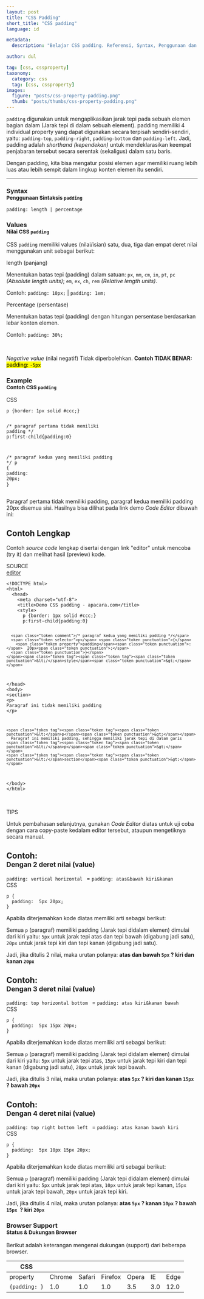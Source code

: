 ```yaml
---
layout: post
title: "CSS Padding"
short_title: "CSS padding"
language: id

metadata:
  description: "Belajar CSS padding. Referensi, Syntax, Penggunaan dan Penjelasan padding di dalam CSS. Panduan, tutorial  dan contoh CSS padding bahasa Indonesia"

author: dul  

tag: [css, cssproperty]
taxonomy:
  category: css
  tag: [css, cssproperty]
images:
  figure: "posts/css-property-padding.png"
  thumb: "posts/thumbs/css-property-padding.png"
---
```

<p class="lead">
<code>padding</code> digunakan untuk mengaplikasikan jarak tepi pada sebuah elemen bagian dalam (Jarak tepi di dalam sebuah element). padding memiliki 4 individual property yang dapat digunakan secara terpisah sendiri-sendiri, yaitu: <code>padding-top</code>, <code>padding-right</code>, <code>padding-bottom</code> dan <code>padding-left</code>. Jadi, padding adalah <em>shorthand (kependekan)</em> untuk mendeklarasikan keempat penjabaran tersebut secara serentak (sekaligus) dalam satu baris. </p>
<p>Dengan padding, kita bisa mengatur posisi elemen agar memiliki ruang lebih luas atau lebih sempit dalam lingkup konten elemen itu sendiri.
</p>
<hr />
<section id="syntax">
    <h3 class="title-sub bd-danger bd-left bd-left-only">Syntax <br>
    <small>Penggunaan Sintaksis <code>padding</code></small>
    </h3>

<!-- syntax -->
<div class="icode itheme syntax">
<pre class="prettyprint highlight language-css"><code data-language="css" class=" inline language-css"><span class="token property">padding</span><span class="token punctuation">:</span> length | percentage</code>
</pre>
</div>
</section>
<section id="value">
<h3 class="title-sub bd-danger bd-left bd-left-only">Values <br>
<small>Nilai CSS <code>padding</code></small></h3>
<div class="dul-block">
<p>CSS <code>padding</code> memiliki values (nilai/isian) satu, dua, tiga dan empat deret nilai menggunakan unit sebagai berikut:</p>
<!-- VALUE -->
<div class="icard bg-gr3 bd-primary bd-top bd-top-only">
  <div class="icard-heading clearfix co-wh bg-gr2">
    <div class="icard-bar">
      <div class="icard-bar-left pull-left">
       <span class="co-bl">length (panjang)</span>
      </div>
    </div>
  </div>
  <div class="icard-body icode itheme">
  <p>Menentukan batas tepi (padding) dalam satuan: <code>px</code>, <code>mm</code>, <code>cm</code>, <code>in</code>, <code>pt</code>, <code>pc</code> <em>(Absolute length units)</em>; <code>em</code>, <code>ex</code>, <code>ch</code>, <code>rem</code> <em>(Relative length units)</em>.
  </p>
  </div>
  <div class="icard-footer clearfix bg-gr2 icode itheme">
<p>Contoh: <code>padding: 10px;</code> | <code>padding: 1em;</code> </p>
  </div>
</div>
<!-- VALUE -->
<div class="icard bg-gr3 bd-primary bd-top bd-top-only">
  <div class="icard-heading clearfix co-wh bg-gr2">
    <div class="icard-bar">
      <div class="icard-bar-left pull-left">
       <span class="co-bl">Percentage (persentase)</span>
      </div>
    </div>
  </div>
  <div class="icard-body icode itheme">
<p>Menentukan batas tepi (padding) dengan hitungan persentase berdasarkan lebar konten elemen.
</p>
  </div>
  <div class="icard-footer clearfix bg-gr2 icode itheme">
<p>Contoh: <code>padding: 30%;</code> </p>
  </div>
</div>
<br>
<div class="icard">
  <div class="icard-body bg-danger2">
 <p><em>Negative value</em> (nilai negatif) Tidak diperbolehkan. <strong>Contoh TIDAK BENAR: </strong> <mark>padding: <code>-5px</code></mark></p>
  </div>
</div>

</div>
</section>

<section id="example">
      <h3 class="title-sub bd-danger bd-left bd-left-only">Example<br>
    <small>Contoh CSS <code>padding</code></small>
  </h3>
    <div class="dul-block">
<!-- Contoh kode CSS-->
<div class="icard">
  <div class="icard-heading clearfix co-wh bg-tw">
    <div class="icard-bar">
      <div class="icard-bar-left pull-left">
        <i class="fa fa-css" aria-hidden="true"></i>
        <span>CSS</span>
      </div>
    </div>
  </div>
  <div class="icard-body icode itheme">
<pre class="prettyprint highlight max-height language-css"><code data-language="css" class=" language-css"><span class="token selector">p</span> <span class="token punctuation">{</span><span class="token property">border</span><span class="token punctuation">:</span> 1px solid #ccc<span class="token punctuation">;</span><span class="token punctuation">}</span>

<span class="token comment">/* paragraf pertama tidak memiliki padding */</span>
<span class="token selector">p:first-child</span><span class="token punctuation">{</span><span class="token property">padding</span><span class="token punctuation">:</span>0<span class="token punctuation">}</span>

<span class="token comment">/* paragraf kedua yang memiliki padding */</span>
<span class="token selector">p</span> <span class="token punctuation">{</span>
<span class="token property">padding</span><span class="token punctuation">:</span>  20px<span class="token punctuation">;</span>
<span class="token punctuation">}</span></code>
</pre>
  </div>
</div>
<p>
Paragraf pertama tidak memiliki padding, paragraf kedua memiliki padding 20px disemua sisi. Hasilnya bisa dilihat pada link demo <em>Code Editor</em> dibawah ini:
</p>
     </div>
</section>
<h2 class="title-sub bd-danger bd-left bd-left-only">Contoh Lengkap
</h2>
<p>Contoh <em>source code</em> lengkap disertai dengan link  &quot;editor&quot; untuk mencoba (try it) dan melihat hasil (preview) kode.</p>
<div class="icard">
  <div class="icard-heading clearfix co-wh bg-pi2">
    <div class="icard-bar">
      <div class="icard-bar-left pull-left">
        <i class="fa fa-html5" aria-hidden="true"></i>
        <span>SOURCE</span>
      </div>
      <div class="icard-bar-right pull-right">
        <a href="https://www.apacara.com/example/css/property/padding.html" target="_blank"><span>editor</span><i class="fa fa-external-link"></i></a>
      </div>
    </div>
  </div>
  <div class="icard-body icode itheme bg-gr3">
<pre class="prettyprint highlight max-height language-markup"><code data-language="html" class="inline  language-markup"><span class="token doctype">&lt;!DOCTYPE html&gt;</span>
<span class="token tag"><span class="token tag"><span class="token punctuation">&lt;</span>html</span><span class="token punctuation">&gt;</span></span>
  <span class="token tag"><span class="token tag"><span class="token punctuation">&lt;</span>head</span><span class="token punctuation">&gt;</span></span>
    <span class="token tag"><span class="token tag"><span class="token punctuation">&lt;</span>meta</span> <span class="token attr-name">charset</span><span class="token attr-value"><span class="token punctuation">=</span><span class="token punctuation">"</span>utf-8<span class="token punctuation">"</span></span><span class="token punctuation">&gt;</span></span>
    <span class="token tag"><span class="token tag"><span class="token punctuation">&lt;</span>title</span><span class="token punctuation">&gt;</span></span>Demo CSS padding - apacara.com<span class="token tag"><span class="token tag"><span class="token punctuation">&lt;/</span>title</span><span class="token punctuation">&gt;</span></span>
    <span class="token tag"><span class="token tag"><span class="token punctuation">&lt;</span>style</span><span class="token punctuation">&gt;</span></span><span class="token style language-css">
      <span class="token selector">p</span> <span class="token punctuation">{</span><span class="token property">border</span><span class="token punctuation">:</span> 1px solid #ccc<span class="token punctuation">;</span><span class="token punctuation">}</span>
      <span class="token selector">p:first-child</span><span class="token punctuation">{</span><span class="token property">padding</span><span class="token punctuation">:</span>0<span class="token punctuation">}</span>

      <span class="token comment">/* paragraf kedua yang memiliki padding */</span>
      <span class="token selector">p</span> <span class="token punctuation">{</span>
        <span class="token property">padding</span><span class="token punctuation">:</span>  20px<span class="token punctuation">;</span>
      <span class="token punctuation">}</span>
    </span><span class="token tag"><span class="token tag"><span class="token punctuation">&lt;/</span>style</span><span class="token punctuation">&gt;</span></span>
  <span class="token tag"><span class="token tag"><span class="token punctuation">&lt;/</span>head</span><span class="token punctuation">&gt;</span></span>
  <span class="token tag"><span class="token tag"><span class="token punctuation">&lt;</span>body</span><span class="token punctuation">&gt;</span></span>
    <span class="token tag"><span class="token tag"><span class="token punctuation">&lt;</span>section</span><span class="token punctuation">&gt;</span></span>
    <span class="token tag"><span class="token tag"><span class="token punctuation">&lt;</span>p</span><span class="token punctuation">&gt;</span></span>
      Paragraf ini tidak memiliki padding
    <span class="token tag"><span class="token tag"><span class="token punctuation">&lt;/</span>p</span><span class="token punctuation">&gt;</span></span>

    <span class="token tag"><span class="token tag"><span class="token punctuation">&lt;</span>p</span><span class="token punctuation">&gt;</span></span>
      Paragraf ini memiliki padding, sehingga memiliki jarak tepi di dalam garis
    <span class="token tag"><span class="token tag"><span class="token punctuation">&lt;/</span>p</span><span class="token punctuation">&gt;</span></span>
    <span class="token tag"><span class="token tag"><span class="token punctuation">&lt;/</span>section</span><span class="token punctuation">&gt;</span></span>
  <span class="token tag"><span class="token tag"><span class="token punctuation">&lt;/</span>body</span><span class="token punctuation">&gt;</span></span>
<span class="token tag"><span class="token tag"><span class="token punctuation">&lt;/</span>html</span><span class="token punctuation">&gt;</span></span></code>
</pre>
  </div>
</div>
<br>
<div class="icard">
  <div class="icard-heading clearfix co-wh bg-success">
    <div class="icard-bar bar-lg">
      <div class="icard-bar-left pull-left">
        <i class="fa fa-check-circle" aria-hidden="true"></i>
        <span>TIPS</span>
      </div>
    </div>
  </div>
  <div class="icard-body bg-success2">
<p class="uk-text-left">Untuk pembahasan selanjutnya, gunakan <em>Code Editor</em> diatas untuk uji coba dengan cara copy-paste kedalam editor tersebut, ataupun mengetiknya secara manual.</p>
  </div>
</div>

<div class="dul-block">
  <h2 class="title-sub bd-primary bd-left bd-left-only"><strong>Contoh: </strong><br><small>
<span class="text-info">Dengan 2 deret nilai (value)</span></small>
</h2>
<div>
<code>padding: vertical horizontal </code> = <code>padding: atas&amp;bawah kiri&amp;kanan</code>
</div>
<div class="icard">
  <div class="icard-heading clearfix co-wh bg-tw">
    <div class="icard-bar">
      <div class="icard-bar-left pull-left">
        <i class="fa fa-css" aria-hidden="true"></i>
        <span>CSS</span>
      </div>
    </div>
  </div>
  <div class="icard-body icode itheme">
<pre class="prettyprint highlight max-height language-css"><code data-language="css" class=" language-css"><span class="token selector">p</span> <span class="token punctuation">{</span>
  <span class="token property">padding</span><span class="token punctuation">:</span>  5px 20px<span class="token punctuation">;</span>
<span class="token punctuation">}</span></code>
</pre>
  </div>
</div>
<p>Apabila diterjemahkan kode diatas memiliki arti sebagai berikut:</p>
<p>Semua <code>p</code> (paragraf) memiliki padding (Jarak tepi didalam elemen) dimulai dari kiri yaitu: <code>5px</code> untuk jarak tepi atas dan tepi bawah (digabung jadi satu), <code>20px</code> untuk jarak tepi kiri dan tepi kanan (digabung jadi satu).</p>
<p class="dul-callout dul-callout-warning">Jadi, jika ditulis 2 nilai, maka urutan polanya: <strong class="text-danger">atas dan bawah <code>5px</code> ? kiri dan kanan <code>20px</code></strong>
</p>
</div>

<div class="dul-block">
  <h2 class="title-sub bd-primary bd-left bd-left-only"><strong>Contoh: </strong><br><small>
<span class="text-info">Dengan 3 deret nilai (value)</span></small>
</h2>
<div>
<code>padding: top horizontal bottom </code> = <code>padding: atas kiri&amp;kanan bawah </code>
</div>
<div class="icard">
  <div class="icard-heading clearfix co-wh bg-tw">
    <div class="icard-bar">
      <div class="icard-bar-left pull-left">
        <i class="fa fa-css" aria-hidden="true"></i>
        <span>CSS</span>
      </div>
     <!--  -->
    </div>
  </div>
  <div class="icard-body icode itheme">
<pre class="prettyprint highlight max-height language-css"><code data-language="css" class=" language-css"><span class="token selector">p</span> <span class="token punctuation">{</span>
  <span class="token property">padding</span><span class="token punctuation">:</span>  5px 15px 20px<span class="token punctuation">;</span>
<span class="token punctuation">}</span></code>
</pre>
  </div>
</div>
<p>Apabila diterjemahkan kode diatas memiliki arti sebagai berikut:</p>
<p>Semua <code>p</code> (paragraf) memiliki padding (Jarak tepi didalam elemen) dimulai dari kiri yaitu: <code>5px</code> untuk jarak tepi atas, <code>15px</code> untuk jarak tepi kiri dan tepi kanan (digabung jadi satu), <code>20px</code> untuk jarak tepi bawah. </p>
<p class="dul-callout dul-callout-warning">Jadi, jika ditulis 3 nilai, maka urutan polanya: <strong class="text-danger">atas <code>5px</code> ? kiri dan kanan <code>15px</code> ? bawah <code>20px </code></strong>
</p>
</div>
<div class="dul-block">
  <h2 class="title-sub bd-primary bd-left bd-left-only"><strong>Contoh: </strong><br><small>
<span class="text-info">Dengan 4 deret nilai (value)</span></small>
</h2>
<div>
<code>padding: top right bottom left </code> = <code>padding: atas kanan bawah kiri </code>
</div>
<div class="icard">
  <div class="icard-heading clearfix co-wh bg-tw">
    <div class="icard-bar">
      <div class="icard-bar-left pull-left">
        <i class="fa fa-css" aria-hidden="true"></i>
        <span>CSS</span>
      </div>
     <!--  -->
    </div>
  </div>
  <div class="icard-body icode itheme">
<pre class="prettyprint highlight max-height language-css"><code data-language="css" class=" language-css"><span class="token selector">p</span> <span class="token punctuation">{</span>
  <span class="token property">padding</span><span class="token punctuation">:</span>  5px 10px 15px 20px<span class="token punctuation">;</span>
<span class="token punctuation">}</span></code>
</pre>
  </div>
</div>
<p>Apabila diterjemahkan kode diatas memiliki arti sebagai berikut:</p>
<p>Semua <code>p</code> (paragraf) memiliki padding (Jarak tepi didalam elemen) dimulai dari kiri yaitu: <code>5px</code> untuk jarak tepi atas, <code>10px</code> untuk jarak tepi kanan, <code>15px</code> untuk jarak tepi bawah, <code>20px</code> untuk jarak tepi kiri. </p>
<p class="dul-callout dul-callout-warning">Jadi, jika ditulis 4 nilai, maka urutan polanya: <strong class="text-danger">atas <code>5px</code> ? kanan <code>10px</code> ? bawah <code>15px </code>? kiri <code>20px</code></strong>
</p>
</div>

<!-- Article Aside -->

<!-- Browser Support -->
<aside id="browser">
<h3 class="title-sub bd-danger bd-left bd-left-only">Browser Support <br>
  <small>Status &amp; Dukungan Browser </small>
</h3>
<p>Berikut adalah keterangan mengenai dukungan (support) dari beberapa browser.</p>
<div class="table-responsive uk-overflow-container">
  <table class="table uk-table uk-table-striped uk-table-bordered uk-text-nowrap full-width">
        <thead>
          <tr>
            <th>CSS</th>
            <th title="Chrome"><i class="fa fa-chrome fa-lg"></i></th>
            <th title="Safari"><i class="fa fa-safari fa-lg"></i></th>
            <th title="Firefox"><i class="fa fa-firefox fa-lg"></i></th>
            <th title="Opera"><i class="fa fa-opera fa-lg"></i></th>
            <th title="Internet Explorer"><i class="fa fa-internet-explorer fa-lg"></i></th>
            <th title="Internet Explorer"><i class="uk-icon-edge fa-lg"></i></th>
          </tr>
        </thead>
        <tbody>
          <tr>
            <td>property</td>
            <td>Chrome</td>
            <td>Safari</td>
            <td>Firefox</td>
            <td>Opera</td>
            <td>IE</td>
            <td>Edge</td>
          </tr>
          <tr>
            <td><code>{padding: }</code></td>
            <td class="success">1.0</td>
            <td class="success">1.0</td>
            <td class="success">1.0</td>
            <td class="success">3.5</td>
            <td class="success">3.0</td>
            <td class="success">12.0</td>
          </tr>
        </tbody>
  </table>
</div>
</aside>